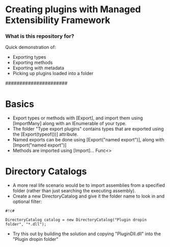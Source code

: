 # Creating plugins with Managed Extensibility Framework #

### What is this repository for? ###

Quick demonstration of:

* Exporting types
* Exporting methods
* Exporting with metadata
* Picking up plugins loaded into a folder

######################

# Basics #

* Export types or methods with [Export], and import them using [ImportMany] along with an IEnumerable of your type.
* The folder "Type export plugins" contains types that are exported using the [Export(typeof(<interface>))] attribute.
* Named exports can be done using [Export("named export")], along with [Import("named export")]
* Methods are imported using [Import]... Func<>

# Directory Catalogs #
* A more real life scenario would be to import assemblies from a specified folder (rather than just searching the executing assembly).
* Create a new DirectoryCatalog and give it the folder name to look in and optional filter:


```
#!c#

DirectoryCatalog catalog = new DirectoryCatalog("Plugin dropin folder", "*.dll");
```

* Try this out by building the solution and copying "PluginDll.dll" into the "Plugin dropin folder"